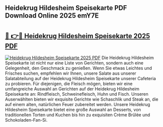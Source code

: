## Heidekrug Hildesheim Speisekarte PDF Download Online 2025 emY7E

# <h2><a href="http://gcdusfx.nevu.top/?p=Heidekrug+Hildesheim+Speisekarte">🔗 👉🔴 Heidekrug Hildesheim Speisekarte 2025 PDF</a></h2>

[![Heidekrug Hildesheim Speisekarte 2025 PDF](https://i.imgur.com/dBaPXMq.png)](http://gcdusfx.nevu.top/?p=Heidekrug+Hildesheim+Speisekarte)
Die Heidekrug Hildesheim Speisekarte ist nicht nur eine Liste von Gerichten, sondern auch eine Gelegenheit, den Geschmack zu genießen. Wenn Sie etwas Leichtes und Frisches suchen, empfehlen wir Ihnen, unsere Salate aus unserer Salatabteilung auf der Heidekrug Hildesheim Speisekarte unserer Cafeteria zu probieren. Für diejenigen, die Fleisch mögen, bieten wir eine umfangreiche Auswahl an Gerichten auf der Heidekrug Hildesheim Speisekarte an: Rindfleisch, Schweinefleisch, Huhn und Fisch. Unseren Auserwählten bieten wir exquisite Gerichte wie Schaschlik und Steak an, die auf einem alten, natürlichen Feuer zubereitet werden. Unsere Heidekrug Hildesheim Speisekarte bietet eine große Auswahl an Desserts, von traditionellen Torten und Kuchen bis hin zu exquisiten Crème Brûlée und Schokoladen-Fan-Si.
